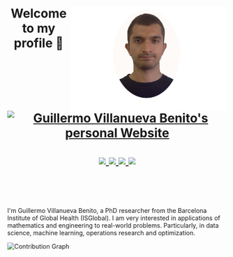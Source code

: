 <h1 align="center">
  <a href="https://guillermovillanuevabenito.com/">
    <img src="https://github.com/guillermovb/common-assets/blob/main/me.png" align="right" width="360" />
  </a>
  Welcome to my profile 👋
  </br>
  <a href="https://guillermovillanuevabenito.com/">
    <img alt="Guillermo Villanueva Benito's personal Website" src="https://shields.io/badge/Personal-Website-223" />
  </a>
  <p align="center">
    <a href="https://www.linkedin.com/in/guillermo-villanueva-130691234/">
      <img src="https://img.shields.io/badge/LinkedIn-100000?style=flat&logo=linkedin&logoColor=white&color=0A66C2" />
    </a>
    <a href="https://orcid.org/0009-0005-3812-2462">
      <img src="https://img.shields.io/badge/ORCID-100000?style=flat&logo=ORCID&logoColor=white&color=A6CE39" />
    </a>
    <a href="mailto:guillermovillanuevabenito@gmail.com">
      <img src="https://img.shields.io/badge/GMail-100000?style=flat&logo=gmail&logoColor=white&color=darkred" />
    </a>
    <a href="https://huggingface.co/guillermovb">
      <img src="https://img.shields.io/badge/Hugging%20Face-FFD21E?logo=huggingface&logoColor=000" />
    </a>
  </p>
</h1>
</br>
<p></p>
</br>

I'm Guillermo Villanueva Benito, a PhD researcher from the Barcelona Institute of Global Health (ISGlobal). I am very interested in applications of mathematics and engineering to real-world problems. Particularly, in data science, machine learning, operations research and optimization.

![Contribution Graph](https://github-profile-summary-cards.vercel.app/api/cards/profile-details?username=guillermovb&theme=vue)
